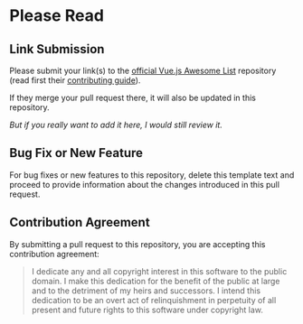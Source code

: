 # Please Read

## Link Submission

Please submit your link(s) to the
[official Vue.js Awesome List](https://github.com/vuejs/awesome-vue) repository
(read first their
[contributing guide](https://github.com/vuejs/awesome-vue/blob/master/CONTRIBUTING.md)).

If they merge your pull request there, it will also be updated in this repository.

_But if you really want to add it here, I would still review it._

## Bug Fix or New Feature

For bug fixes or new features to this repository, delete this template text and
proceed to provide information about the changes introduced in this pull
request.

## Contribution Agreement

By submitting a pull request to this repository, you are accepting this
contribution agreement:

> I dedicate any and all copyright interest in this software to the
> public domain. I make this dedication for the benefit of the public at
> large and to the detriment of my heirs and successors. I intend this
> dedication to be an overt act of relinquishment in perpetuity of all
> present and future rights to this software under copyright law.

